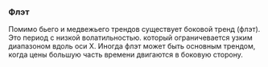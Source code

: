 ### Флэт
Помимо бьего и медвежьего трендов существует боковой тренд (флэт). Это период с низкой волатильностью. который ограничевается узким диапазоном вдоль оси X. Иногда флэт может быть основным трендом, когда цены большую часть времени двигаются в боковую сторону.